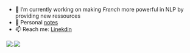- 🔭 I’m currently working on making _French_ more powerful in NLP by providing new ressources
- 📔 Personal [notes](http://guillim.github.io/)
- 📫 Reach me: [Linekdin](https://www.linkedin.com/in/guillaumelancrenon/)

<a href="https://github.com/guillim/">
  <img align="center" src="https://github-readme-stats.vercel.app/api?username=guillim&show_icons=true&theme=vue&hide_border=true&count_private=true&include_all_commits=true" />
</a>
<a href="https://github.com/guillim/">
  <img align="center" src="https://github-readme-stats.vercel.app/api/top-langs/?username=guillim&layout=compact&theme=vue&hide_border=true&count_private=true" />
</a>
